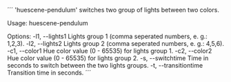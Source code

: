 ´´´
'huescene-pendulum' switches two group of lights between two colors.

Usage: huescene-pendulum <options>

Options:
    -l1, --lights1        Lights group 1 (comma seperated numbers, e. g.: 1,2,3).
    -l2, --lights2        Lights group 2 (comma seperated numbers, e. g.: 4,5,6).
    -c1, --color1         Hue color value (0 - 65535) for lights group 1.
    -c2, --color2         Hue color value (0 - 65535) for lights group 2.
    -s, --switchtime      Time in seconds to switch between the two lights groups.
    -t, --transitiontime  Transition time in seconds.
´´´
